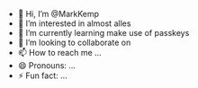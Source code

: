 - 👋 Hi, I’m @MarkKemp
- 👀 I’m interested in almost alles
- 🌱 I’m currently learning make use of passkeys
- 💞️ I’m looking to collaborate on 
- 📫 How to reach me ...
- 😄 Pronouns: ...
- ⚡ Fun fact: ...

<!---
MarkKemp/MarkKemp is a ✨ special ✨ repository because its `README.md` (this file) appears on your GitHub profile.
You can click the Preview link to take a look at your changes.
--->
